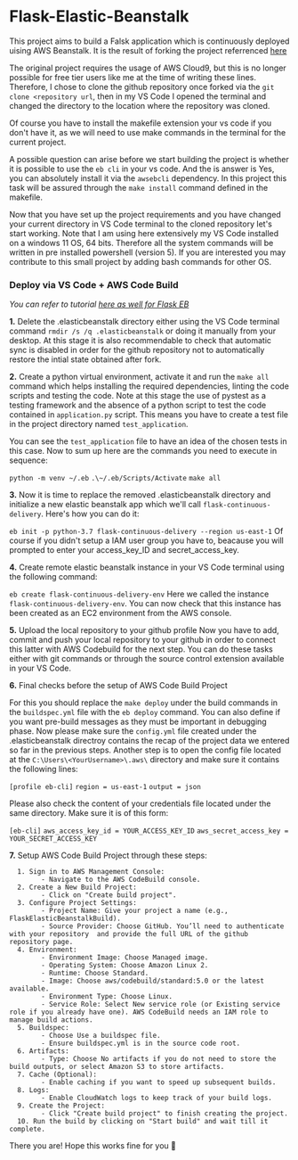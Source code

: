 # Flask-Elastic-Beanstalk

This project aims to build a Falsk application which is continuously deployed uising AWS Beanstalk. It is the result of forking the project referrenced [here](https://https://github.com/noahgift/Flask-Elastic-Beanstalk)

The original project requires the usage of AWS Cloud9, but this is no longer possible for free tier users like me at the time of writing these lines. Therefore, I chose to clone the github repository once forked via the `git clone <repository url`, then in my VS Code I opened the terminal and changed the directory to the location where the repository was cloned.

Of course you have to install the makefile extension your vs code if you don't have it, as we will need to use make commands in the terminal for the current project.

A possible question can arise before we start building the project is whether it is possible to use the `eb cli` in your vs code. And the is answer is Yes, you can absolutely install it via the `awsebcli` dependency. In this project this task will be assured through the `make install` command defined in the makefile.

Now that you have set up the project requirements and you have changed your current directory in VS Code terminal to the cloned repository let's start working.
Note that I am using here extensively my VS Code installed on a windows 11 OS, 64 bits. Therefore all the system commands will be written in pre installed powershell (version 5). If you are interested you may contribute to this small project by adding bash commands for other OS.


### Deploy via VS Code + AWS Code Build


*You can refer to tutorial [here as well for Flask EB](https://docs.aws.amazon.com/elasticbeanstalk/latest/dg/create-deploy-python-flask.html)*

  **1.** Delete the .elasticbeanstalk directory either using the VS Code terminal command `rmdir /s /q .elasticbeanstalk` or doing it manually from your desktop.
At this stage it is also recommendable to check that automatic sync is disabled in order for the github repository not to automatically restore the intial state obtained after fork.

  **2.** Create a python virtual environment, activate it and run the `make all` command which helps installing the required dependencies, linting the code scripts and testing the code.
Note at this stage the use of pystest as a testing framework and the absence of a python script to test the code contained in `application.py` script. This means you have to create a test file in the project directory named `test_application`.

You can see the `test_application` file to have an idea of the chosen tests in this case.
Now to sum up here are the commands you need to execute in sequence:

`python -m venv ~/.eb`
`.\~/.eb/Scripts/Activate`
`make all`

  **3.** Now it is time to replace the removed .elasticbeanstalk directory and initialize a new elastic beanstalk app which we'll call `flask-continuous-delivery`. Here's how you can do it:

`eb init -p python-3.7 flask-continuous-delivery --region us-east-1`
Of course if you didn't setup a IAM user group you have to, beacause you will prompted to enter your access_key_ID and secret_access_key.

  **4.** Create remote elastic beanstalk instance in your VS Code terminal using the following command:

`eb create flask-continuous-delivery-env`
Here we called the instance `flask-continuous-delivery-env`. You can now check that this instance has been created as an EC2 environment from the AWS console.

  **5.**  Upload the local repository to your github profile
Now you have to add, commit and push your local repository to your github in order to connect this latter with AWS Codebuild for the next step. You can do these tasks either with git commands or through the source control extension available in your VS Code.

  **6.** Final checks before the setup of AWS Code Build Project

For this you should replace the `make deploy` under the build commands in the `buildspec.yml` file with the `eb deploy` command. You can also define if you want pre-build messages as they must be important in debugging phase.
Now please make sure the `config.yml` file created under the .elasticbeanstalk directroy contains the recap of the project data we entered so far in the previous steps.
Another step is to open the config file located at the `C:\Users\<YourUsername>\.aws\` directory and make sure it contains the following lines:

`[profile eb-cli]`
`region = us-east-1`
`output = json`

Please also check the content of your credentials file located under the same directory. Make sure it is of this form:

`[eb-cli]`
`aws_access_key_id = YOUR_ACCESS_KEY_ID`
`aws_secret_access_key = YOUR_SECRET_ACCESS_KEY`

  **7.** Setup AWS Code Build Project through these steps:
  
      1. Sign in to AWS Management Console:
            - Navigate to the AWS CodeBuild console.
      2. Create a New Build Project:
            - Click on "Create build project".
      3. Configure Project Settings:
            - Project Name: Give your project a name (e.g., FlaskElasticBeanstalkBuild).
            - Source Provider: Choose GitHub. You’ll need to authenticate with your repository  and provide the full URL of the github repository page.
      4. Environment:
            - Environment Image: Choose Managed image.
            - Operating System: Choose Amazon Linux 2.
            - Runtime: Choose Standard.
            - Image: Choose aws/codebuild/standard:5.0 or the latest available.
            - Environment Type: Choose Linux.
            - Service Role: Select New service role (or Existing service role if you already have one). AWS CodeBuild needs an IAM role to manage build actions.
      5. Buildspec:
            - Choose Use a buildspec file.
            - Ensure buildspec.yml is in the source code root.
      6. Artifacts:
            - Type: Choose No artifacts if you do not need to store the build outputs, or select Amazon S3 to store artifacts.
      7. Cache (Optional):
            - Enable caching if you want to speed up subsequent builds.
      8. Logs:
            - Enable CloudWatch logs to keep track of your build logs.
      9. Create the Project:
            - Click "Create build project" to finish creating the project.
      10. Run the build by clicking on "Start build" and wait till it complete.

There you are! Hope this works fine for you 🙂

